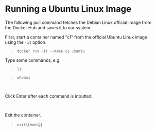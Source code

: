 # Running a Ubuntu Linux Image

The following pull command fetches the Debian Linux official image from the Docker Hub and saves it to our system. 

First, start a container named "c1" from the official Ubuntu Linux image using the `-it` option.

> `docker run -it --name c1 ubuntu`

Type some commands, e.g.<br/>

> `ls`

> `whoami`

<br/>

Click Enter after each command is inputted.

<br/>

Exit the container.

> `exit`{{exec}}
